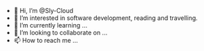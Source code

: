 - 👋 Hi, I’m @Sly-Cloud
- 👀 I’m interested in software development, reading and travelling.
- 🌱 I’m currently learning ...
- 💞️ I’m looking to collaborate on ...
- 📫 How to reach me ...

<!---
Sly-Cloud/Sly-Cloud is a ✨ special ✨ repository because its `README.md` (this file) appears on your GitHub profile.
You can click the Preview link to take a look at your changes.
--->
